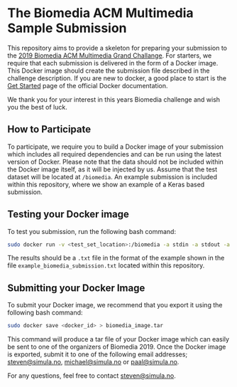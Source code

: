 # The Biomedia ACM Multimedia Sample Submission
This repository aims to provide a skeleton for preparing your submission to the [2019 Biomedia ACM Multimedia Grand Challange](https://github.com/kelkalot/biomedia-2019). For starters, we require that each submission is delivered in the form of a Docker image. This Docker image should create the submission file described in the challenge description. If you are new to docker, a good place to start is the [Get Started](https://docs.docker.com/get-started/) page of the official Docker documentation.

We thank you for your interest in this years Biomedia challenge and wish you the best of luck.

## How to Participate
To participate, we require you to build a Docker image of your submission which includes all required dependencies and can be run using the latest version of Docker. Please note that the data should not be included within the Docker image itself, as it will be injected by us. Assume that the test dataset will be located at `/biomedia`. An example submission is included within this repository, where we show an example of a Keras based submission.

## Testing your Docker image
To test you submission, run the following bash command:

```bash
sudo docker run -v <test_set_location>:/biomedia -a stdin -a stdout -a stderr <docker_id> > biomedia_submission.txt 
```

The results should be a `.txt` file in the format of the example shown in the file `example_biomedia_submission.txt` located within this repository.

## Submitting your Docker Image

To submit your Docker image, we recommend that you export it using the following bash command:

```bash
sudo docker save <docker_id> > biomedia_image.tar
```

This command will produce a tar file of your Docker image which can easily be sent to one of the organizers of Biomedia 2019. Once the Docker image is exported, submit it to one of the following email addresses; steven@simula.no, michael@simula.no or paal@simula.no.

For any questions, feel free to contact steven@simula.no.
